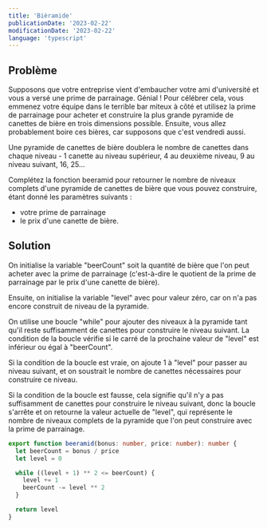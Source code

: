 ```yaml
---
title: 'Bièramide'
publicationDate: '2023-02-22'
modificationDate: '2023-02-22'
language: 'typescript'
---
```


## Problème

Supposons que votre entreprise vient d'embaucher votre ami d'université et vous a versé une prime de parrainage. Génial ! Pour célébrer cela, vous emmenez votre équipe dans le terrible bar miteux à côté et utilisez la prime de parrainage pour acheter et construire la plus grande pyramide de canettes de bière en trois dimensions possible. Ensuite, vous allez probablement boire ces bières, car supposons que c'est vendredi aussi.

Une pyramide de canettes de bière doublera le nombre de canettes dans chaque niveau - 1 canette au niveau supérieur, 4 au deuxième niveau, 9 au niveau suivant, 16, 25...

Complétez la fonction beeramid pour retourner le nombre de niveaux complets d'une pyramide de canettes de bière que vous pouvez construire, étant donné les paramètres suivants :

- votre prime de parrainage
- le prix d'une canette de bière.

## Solution

On initialise la variable "beerCount" soit la quantité de bière que l'on peut acheter avec la prime de parrainage (c'est-à-dire le quotient de la prime de parrainage par le prix d'une canette de bière).

Ensuite, on initialise la variable "level" avec pour valeur zéro, car on n'a pas encore construit de niveau de la pyramide.

On utilise une boucle "while" pour ajouter des niveaux à la pyramide tant qu'il reste suffisamment de canettes pour construire le niveau suivant. La condition de la boucle vérifie si le carré de la prochaine valeur de "level" est inférieur ou égal à "beerCount".

Si la condition de la boucle est vraie, on ajoute 1 à "level" pour passer au niveau suivant, et on soustrait le nombre de canettes nécessaires pour construire ce niveau.

Si la condition de la boucle est fausse, cela signifie qu'il n'y a pas suffisamment de canettes pour construire le niveau suivant, donc la boucle s'arrête et on retourne la valeur actuelle de "level", qui représente le nombre de niveaux complets de la pyramide que l'on peut construire avec la prime de parrainage.

```typescript
export function beeramid(bonus: number, price: number): number {
  let beerCount = bonus / price
  let level = 0

  while ((level + 1) ** 2 <= beerCount) {
    level += 1
    beerCount -= level ** 2
  }

  return level
}
```
